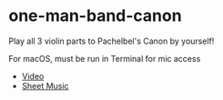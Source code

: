 # one-man-band-canon
Play all 3 violin parts to Pachelbel's Canon by yourself!

For macOS, must be run in Terminal for mic access

* [Video](https://www.youtube.com/watch?v=IOHgfZOqipo)
* [Sheet Music](https://imslp.org/wiki/Canon_and_Gigue_in_D_major%2C_P.37_(Pachelbel%2C_Johann)#tabScore2)
